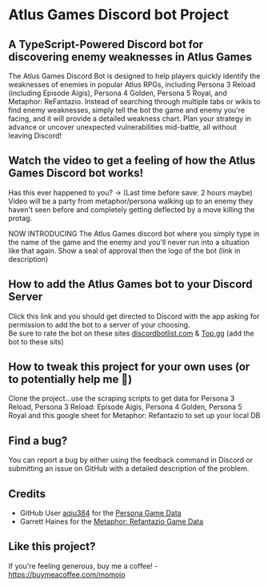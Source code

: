 # Atlus Games Discord bot Project

## A TypeScript-Powered Discord bot for discovering enemy weaknesses in Atlus Games

The Atlus Games Discord Bot is designed to help players quickly identify the weaknesses of enemies in popular Atlus RPGs, including Persona 3 Reload (including Episode Aigis), Persona 4 Golden, Persona 5 Royal, and Metaphor: ReFantazio. Instead of searching through multiple tabs or wikis to find enemy weaknesses, simply tell the bot the game and enemy you're facing, and it will provide a detailed weakness chart. Plan your strategy in advance or uncover unexpected vulnerabilities mid-battle, all without leaving Discord!

## Watch the video to get a feeling of how the Atlus Games Discord bot works!

Has this ever happened to you? -> (Last time before save: 2 hours maybe) Video will be a party from metaphor/persona walking up to an enemy they haven't seen before and completely getting deflected by a move killing the protag. 

NOW INTRODUCING The Atlus Games discord bot where you simply type in the name of the game and the enemy and you'll never run into a situation like that again. Show a seal of approval then the logo of the bot (link in description)

## How to add the Atlus Games bot to your Discord Server

Click this link and you should get directed to Discord with the app asking for permission to add the bot to a server of your choosing.<br>
Be sure to rate the bot on these sites <a href="https://discordbotlist.com/">discordbotlist.com<a> & <a href="https://top.gg/">Top.gg<a> (add the bot to these sits)

## How to tweak this project for your own uses (or to potentially help me 👀)

Clone the project...use the scraping scripts to get data for Persona 3 Reload, Persona 3 Reload: Episode Aigis, Persona 4 Golden, Persona 5 Royal and this google sheet for Metaphor: Refantazio to set up your local DB

## Find a bug?

You can report a bug by either using the feedback command in Discord or submitting an issue on GitHub with a detailed description of the problem.

## Credits

* GitHub User <a href="https://github.com/aqiu384/aqiu384.github.io">aqiu384<a> for the <a href="https://aqiu384.github.io/megaten-fusion-tool/home">Persona Game Data<a>
* Garrett Haines for the <a href="https://docs.google.com/spreadsheets/d/1FDC6T6tr__-AU18tY--4-ZUSzkeaMM_Kg_Crqu6VrcM/edit?pli=1&gid=2052374500#gid=2052374500">Metaphor: Refantazio Game Data<a>

## Like this project?

If you're feeling generous, buy me a coffee! - https://buymeacoffee.com/momojo